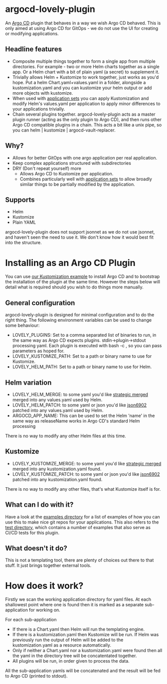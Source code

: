 # argocd-lovely-plugin
An [Argo CD](https://argoproj.github.io/argo-cd/) plugin that behaves in a way we wish Argo CD behaved. This is only aimed at using Argo CD for GitOps - we do not use the UI for creating or modifying applications.

## Headline features
- Composite multiple things together to form a single app from multiple directories. For example - two or more Helm charts together as a single app. Or a Helm chart with a bit of plain yaml (a secret) to supplement it.
- Trivially allows Helm + Kustomize to work together, just works as you'd hope. Put a helm Chart.yaml+values.yaml in a folder, alongside a kustomization.yaml and you can kustomize your helm output or add more objects with kustomize.
- When used with [application sets](https://argocd-applicationset.readthedocs.io/en/stable/) you can apply Kustomization and modify Helm's values.yaml per application to apply minor differences to your applications trivially.
- Chain several plugins together. argocd-lovely-plugin acts as a master plugin runner (acting as the only plugin to Argo CD), and then runs other Argo CD compatible plugins in a chain. This acts a bit like a unix pipe, so you can helm | kustomize | argocd-vault-replacer.

## Why?
- Allows for better GitOps with one argo application per real application.
- Keep complex applications structured with subdirectories
- DRY (Don't repeat yourself) more
  - Allows Argo CD to Kustomize per application.
  - Combines particularly well with [application sets](https://argocd-applicationset.readthedocs.io/en/stable/) to allow broadly similar things to be partially modified by the application.

## Supports
- Helm
- Kustomize
- Plain YAML

argocd-lovely-plugin does not support jsonnet as we do not use jsonnet, and haven't seen the need to use it. We don't know how it would best fit into the structure.

# Installing as an Argo CD Plugin
You can use [our Kustomization example](examples/installation/argocd) to install Argo CD and to bootstrap the installation of the plugin at the same time. However the steps below will detail what is required should you wish to do things more manually.

## General configuration
argocd-lovely-plugin is designed for minimal configuration and to do the right thing. The following environment variables can be used to change some behaviour:
- LOVELY_PLUGINS: Set to a comma separated list of binaries to run, in the same way as Argo CD expects plugins. stdin->plugin->stdout processing yaml. Each plugin is executed with bash -c <plugin and parameters>, so you can pass parameters as hoped for.
- LOVELY_KUSTOMIZE_PATH: Set to a path or binary name to use for Kustomize.
- LOVELY_HELM_PATH: Set to a path or binary name to use for Helm.

## Helm variation
- LOVELY_HELM_MERGE: to some yaml you'd like [strategic merged](https://kubectl.docs.kubernetes.io/references/kustomize/kustomization/patchesstrategicmerge/) merged into any values.yaml used by Helm.
- LOVELY_HELM_PATCH: to some yaml or json you'd like [json6902](https://kubectl.docs.kubernetes.io/references/kustomize/kustomization/patchesjson6902/) patched into any values.yaml used by Helm.
- ARGOCD_APP_NAME: This can be used to set the Helm 'name' in the same way as releaseName works in Argo CD's standard Helm processing

There is no way to modify any other Helm files at this time.

## Kustomize
- LOVELY_KUSTOMIZE_MERGE: to some yaml you'd like [strategic merged](https://kubectl.docs.kubernetes.io/references/kustomize/kustomization/patchesstrategicmerge/) merged into any kustomization.yaml found.
- LOVELY_KUSTOMIZE_PATCH: to some yaml or json you'd like [json6902](https://kubectl.docs.kubernetes.io/references/kustomize/kustomization/patchesjson6902/) patched into any kustomization.yaml found.

There is no way to modify any other files, that's what Kustomize itself is for.

## What can I do with it?
Have a look at the [examples directory](examples/README.md) for a list of examples of how you can use this to make nice git repos for your applications. This also refers to the [test directory](test/README.md), which contains a number of examples that also serve as CI/CD tests for this plugin.

## What doesn't it do?
This is not a templating tool, there are plenty of choices out there to that stuff. It just brings together external tools.

# How does it work?
Firstly we scan the working application directory for yaml files. At each shallowest point where one is found then it is marked as a separate sub-application for working on.

For each sub-application
- If there is a Chart.yaml then Helm will run the templating engine.
- If there is a kustomization.yaml then Kustomize will be run. If Helm was previously run the output of Helm will be added to the kustomization.yaml as a resource automatically.
- Only if neither a Chart.yaml nor a kustomization.yaml were found then all the yaml in the directory tree will be concatentated together.
- All plugins will be run, in order given to process the data.

All the sub-application yamls will be concatenated and the result will be fed to Argo CD (printed to stdout).
